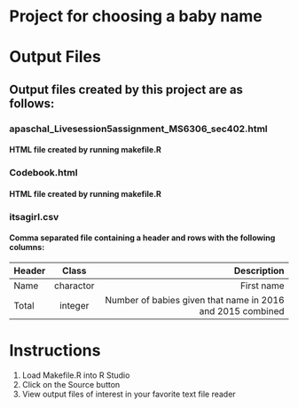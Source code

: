 # Project for choosing a baby name

# Output Files
## Output files created by this project are as follows:
### apaschal_Livesession5assignment_MS6306_sec402.html
#### HTML file created by running makefile.R

### Codebook.html
#### HTML file created by running makefile.R

### itsagirl.csv
#### Comma separated file containing a header and rows with the following columns:

Header |Class |Description
| ------------- |:-------------:| -----:|
Name |charactor |First name
Total |integer |Number of babies given that name in 2016 and 2015 combined

# Instructions
1. Load Makefile.R into R Studio
2. Click on the Source button
3. View output files of interest in your favorite text file reader
